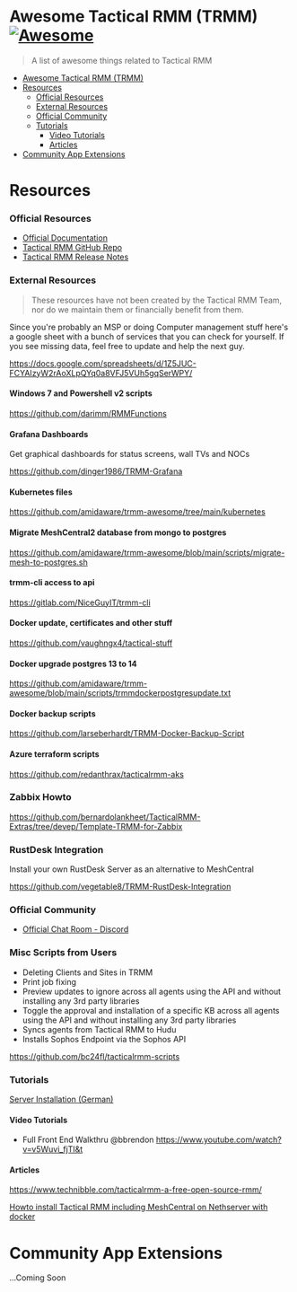 # Awesome Tactical RMM (TRMM) [![Awesome](https://cdn.rawgit.com/sindresorhus/awesome/d7305f38d29fed78fa85652e3a63e154dd8e8829/media/badge.svg)](https://github.com/sindresorhus/awesome)

> A list of awesome things related to Tactical RMM

- [Awesome Tactical RMM (TRMM)](https://github.com/amidaware/trmm-awesome)
- [Resources](#resources)
    - [Official Resources](#official-resources)
    - [External Resources](#external-resources)
    - [Official Community](#official-community)
    - [Tutorials](#tutorials)
      - [Video Tutorials](#video-tutorials)
      - [Articles](#articles)
- [Community App Extensions](#community-app-extensions)

# Resources

### Official Resources

- [Official Documentation](https://docs.tacticalrmm.com/)
- [Tactical RMM GitHub Repo](https://github.com/wh1te909/tacticalrmm)
- [Tactical RMM Release Notes](https://github.com/wh1te909/tacticalrmm/releases)

### External Resources

> These resources have not been created by the Tactical RMM Team, nor do we maintain them or financially benefit from them.

Since you're probably an MSP or doing Computer management stuff here's a google sheet with a bunch of services that you can check for yourself. If you see missing data, feel free to update and help the next guy. 

<https://docs.google.com/spreadsheets/d/1Z5JUC-FCYAIzyW2rAoXLpQYq0a8VFJ5VUh5gqSerWPY/>

#### Windows 7 and Powershell v2 scripts

<https://github.com/darimm/RMMFunctions>

#### Grafana Dashboards

Get graphical dashboards for status screens, wall TVs and NOCs

<https://github.com/dinger1986/TRMM-Grafana>

#### Kubernetes files

<https://github.com/amidaware/trmm-awesome/tree/main/kubernetes>

#### Migrate MeshCentral2 database from mongo to postgres

<https://github.com/amidaware/trmm-awesome/blob/main/scripts/migrate-mesh-to-postgres.sh>

#### trmm-cli access to api

<https://gitlab.com/NiceGuyIT/trmm-cli>

#### Docker update, certificates and other stuff

<https://github.com/vaughngx4/tactical-stuff>

#### Docker upgrade postgres 13 to 14

<https://github.com/amidaware/trmm-awesome/blob/main/scripts/trmmdockerpostgresupdate.txt>

#### Docker backup scripts

<https://github.com/larseberhardt/TRMM-Docker-Backup-Script>

#### Azure terraform scripts

<https://github.com/redanthrax/tacticalrmm-aks>

### Zabbix Howto

<https://github.com/bernardolankheet/TacticalRMM-Extras/tree/devep/Template-TRMM-for-Zabbix>

### RustDesk Integration

Install your own RustDesk Server as an alternative to MeshCentral

<https://github.com/vegetable8/TRMM-RustDesk-Integration>

### Official Community

- [Official Chat Room - Discord](https://discord.gg/upGTkWp)

### Misc Scripts from Users

- Deleting Clients and Sites in TRMM
- Print job fixing
- Preview updates to ignore across all agents using the API and without installing any 3rd party libraries
- Toggle the approval and installation of a specific KB across all agents using the API and without installing any 3rd party libraries
- Syncs agents from Tactical RMM to Hudu
- Installs Sophos Endpoint via the Sophos API

<https://github.com/bc24fl/tacticalrmm-scripts>

### Tutorials

[Server Installation (German)](https://www.howtoforge.de/uncategorized/tactical-rmm-server-installation-zur-verwaltung-von-windows-clients/)

#### Video Tutorials

- Full Front End Walkthru @bbrendon <https://www.youtube.com/watch?v=v5Wuvi_fjTI&t>

#### Articles

<https://www.technibble.com/tacticalrmm-a-free-open-source-rmm/>

[Howto install Tactical RMM including MeshCentral on Nethserver with docker](https://community.nethserver.org/t/howto-install-tactical-rmm-including-meshcentral-on-nethserver-with-docker/19112)

# Community App Extensions

...Coming Soon
